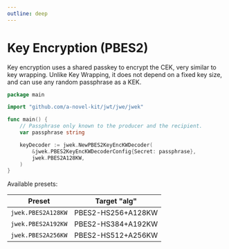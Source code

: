 ```yaml
---
outline: deep
---
```


# Key Encryption (PBES2)

Key encryption uses a shared passkey to encrypt the CEK, very similar to key wrapping. Unlike Key Wrapping, it does
not depend on a fixed key size, and can use any random passphrase as a KEK.

```go
package main

import "github.com/a-novel-kit/jwt/jwe/jwek"

func main() {
	// Passphrase only known to the producer and the recipient.
	var passphrase string

	keyDecoder := jwek.NewPBES2KeyEncKWDecoder(
		&jwek.PBES2KeyEncKWDecoderConfig{Secret: passphrase},
		jwek.PBES2A128KW,
	)
}
```

Available presets:

| Preset             | Target "alg"       |
| ------------------ | ------------------ |
| `jwek.PBES2A128KW` | PBES2-HS256+A128KW |
| `jwek.PBES2A192KW` | PBES2-HS384+A192KW |
| `jwek.PBES2A256KW` | PBES2-HS512+A256KW |

